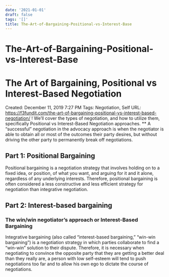 ```yaml
---
date: '2021-01-01'
draft: false
tags: '[]'
title: The-Art-of-Bargaining-Positional-vs-Interest-Base
---
```


# The-Art-of-Bargaining-Positional-vs-Interest-Base

# The Art of Bargaining, Positional vs Interest-Based Negotiation
Created: December 11, 2019 7:27 PM
Tags: Negotiation, Self
URL: https://f3fundit.com/the-art-of-bargaining-positional-vs-interest-based-negotiation/
!
We’ll cover the types of negotiation, and how to utilize them, specifically Positional vs Interest-Based Negotiation approaches.
**
A “successful” negotiation in the advocacy approach is when the negotiator is able to obtain all or most of the outcomes their party desires, but without driving the other party to permanently break off negotiations.
## **Part 1: Positional Bargaining**
Positional bargaining is a negotiation strategy that involves holding on to a fixed idea, or position, of what you want, and arguing for it and it alone, regardless of any underlying interests.
Therefore, positional bargaining is often considered a less constructive and less efficient strategy for negotiation than integrative negotiation.
## **Part 2: Interest-based bargaining**
### The win/win negotiator’s approach or Interest-Based Bargaining
Integrative bargaining (also called “interest-based bargaining,” “win-win bargaining”) is a negotiation strategy in which parties collaborate to find a “win-win” solution to their dispute.
Therefore, it is necessary when negotiating to convince the opposite party that they are getting a better deal than they really are, a person with low self-esteem will tend to push negotiations too far and to allow his own ego to dictate the course of negotiations.
